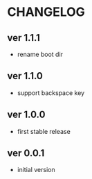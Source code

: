 # CHANGELOG

## ver 1.1.1
- rename boot dir

## ver 1.1.0
- support backspace key

## ver 1.0.0
- first stable release

## ver 0.0.1
- initial version
